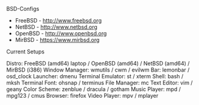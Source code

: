 BSD-Configs
- FreeBSD - http://www.freebsd.org
- NetBSD - http://www.netbsd.org
- OpenBSD - http://www.openbsd.org
- MirBSD - https://www.mirbsd.org

Current Setups

Distro: FreeBSD (amd64) laptop / OpenBSD (amd64) / NetBSD (amd64) / MirBSD (i386)
Window Manager: wmutils / cwm / evilwm
Bar: lemonbar / osd_clock
Launcher: dmenu
Terminal Emulator: st / xterm
Shell: bash / mksh 
Terminal Font: ohsnap / terminus
File Manager: mc
Text Editor: vim / geany
Color Scheme: zenblue / dracula / gotham
Music Player: mpd / mpg123 / cmus
Browser: firefox
Video Player: mpv / mplayer
